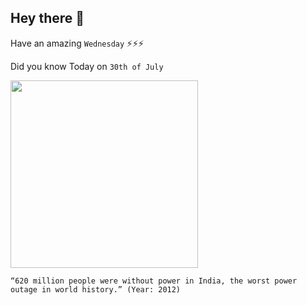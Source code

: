 ## Hey there 👋
Have an amazing `Wednesday` ⚡⚡⚡

Did you know Today on `30th of July`
 
 [<img src="https://static.dw.com/image/16135323_403.jpg" width="300" />](https://en.wikipedia.org/wiki/2012_India_blackouts#:~:text=The%20blackout%20on%2031%20July,generating%20capacity%20was%20taken%20offline.) 
 ```
“620 million people were without power in India, the worst power outage in world history.” (Year: 2012)
```
